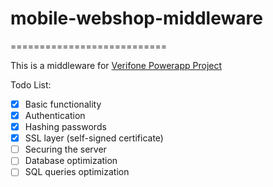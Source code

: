 # mobile-webshop-middleware
===========================

This is a middleware for [Verifone Powerapp Project](https://github.com/WebDev2ndSem/Moblie-Webshop-Project)

Todo List:
- [x] Basic functionality
- [x] Authentication
- [x] Hashing passwords
- [X] SSL layer (self-signed certificate)
- [ ] Securing the server
- [ ] Database optimization
- [ ] SQL queries optimization
